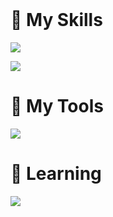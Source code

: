 <!-- Skills -->
  <br>
  <h1>🎯 My Skills</h1>
  
  <p>
    <a href="https://github.com/ronambulo">
      <img src="https://skillicons.dev/icons?i=js,html,css,aws,mysql,java" />
    </a>
  </p>
  
  <p>
    <a href="https://github.com/ronambulo">
      <img src="https://skillicons.dev/icons?i=c,cs,arduino,blender,unity,python" />
    </a>
  </p>
  
  <h1>🧰 My Tools</h1>
  <p>
    <a href="https://github.com/ronambulo">
      <img src="https://skillicons.dev/icons?i=discord,github,vscode,visualstudio,eclipse,cloudflare,linux" />
    </a>
  </p>
  
  <h1>🧠 Learning</h1>
  
  <p>
    <a href="https://github.com/ronambulo">
      <img src="https://skillicons.dev/icons?i=bots,cpp,r,react,md" />
    </a>
  </p>
